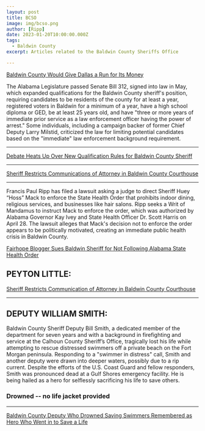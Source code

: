 ```yaml
---
layout: post
title: BCSO
image: img/bcso.png
author: [Ripp]
date: 2023-01-20T10:00:00.000Z
tags:
  - Baldwin County
excerpt: Articles related to the Baldwin County Sheriffs Office 

---
```



[Baldwin County Would Give Dallas a Run for Its Money](https://lagniappemobile.com/baldwin-would-give-dallas-a-run-for-its-money/)

The Alabama Legislature passed Senate Bill 312, signed into law in May, which expanded qualifications for the Baldwin County sheriff's position, requiring candidates to be residents of the county for at least a year, registered voters in Baldwin for a minimum of a year, have a high school diploma or GED, be at least 25 years old, and have "three or more years of immediate prior service as a law enforcement officer having the power of arrest." Some individuals, including a campaign backer of former Chief Deputy Larry Milstid, criticized the law for limiting potential candidates based on the "immediate" law enforcement background requirement.

----

[Debate Heats Up Over New Qualification Rules for Baldwin County Sheriff](https://www.al.com/live/2013/08/debate_heats_up_over_new_quali.html)

-----

[Sheriff Restricts Communications of Attorney in Baldwin County Courthouse](https://lagniappemobile.com/sheriff-restricts-communication-of-attorney-in-baldwin-county-courthouse/)

----
Francis Paul Ripp has filed a lawsuit asking a judge to direct Sheriff Huey “Hoss” Mack to enforce the State Health Order that prohibits indoor dining, religious services, and businesses like hair salons. Ripp seeks a Writ of Mandamus to instruct Mack to enforce the order, which was authorized by Alabama Governor Kay Ivey and State Health Officer Dr. Scott Harris on April 28. The lawsuit alleges that Mack's decision not to enforce the order appears to be politically motivated, creating an immediate public health crisis in Baldwin County.

[Fairhope Blogger Sues Baldwin Sheriff for Not Following Alabama State Health Order](https://www.al.com/news/mobile/2020/05/fairhope-blogger-sues-baldwin-sheriff-for-not-following-alabama-state-health-order.html)





## PEYTON LITTLE:


[Sheriff Restricts Communication of Attorney in Baldwin County Courthouse](https://lagniappemobile.com/sheriff-restricts-communication-of-attorney-in-baldwin-county-courthouse/)

----

## DEPUTY WILLIAM SMITH:

Baldwin County Sheriff Deputy Bill Smith, a dedicated member of the department for seven years and with a background in firefighting and service at the Calhoun County Sheriff’s Office, tragically lost his life while attempting to rescue distressed swimmers off a private beach on the Fort Morgan peninsula. Responding to a "swimmer in distress" call, Smith and another deputy were drawn into deeper waters, possibly due to a rip current. Despite the efforts of the U.S. Coast Guard and fellow responders, Smith was pronounced dead at a Gulf Shores emergency facility. He is being hailed as a hero for selflessly sacrificing his life to save others.

### Drowned -- no life jacket provided
----
[Baldwin County Deputy Who Drowned Saving Swimmers Remembered as Hero Who Went in to Save a Life](https://www.al.com/news/2021/06/baldwin-county-deputy-who-drowned-saving-swimmers-remembered-as-hero-who-went-in-to-save-a-life.html)
